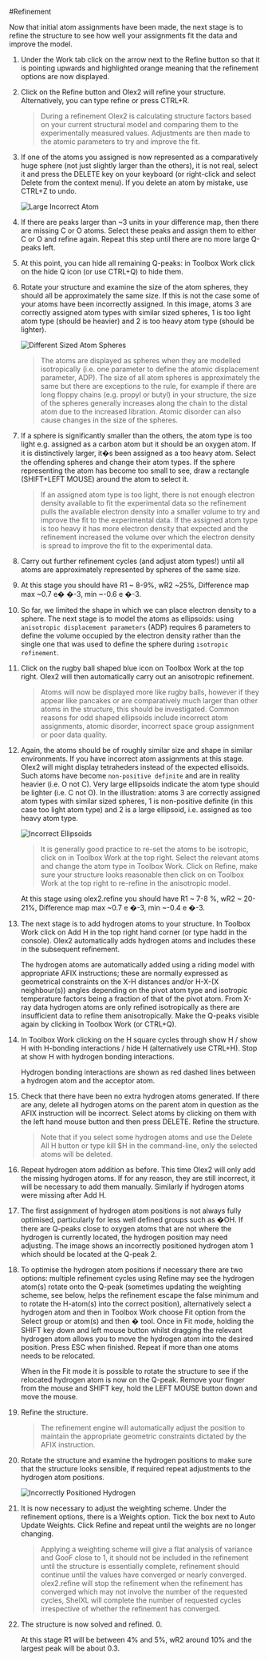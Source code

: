 #Refinement

Now that initial atom assignments have been made, the next stage is to refine the structure to see how well your assignments fit the data and improve the model.

1.	Under the Work tab click on the arrow next to the Refine button so that it is pointing upwards and highlighted orange meaning that the refinement options are now displayed. 
2.	Click on the Refine button and Olex2 will refine your structure. Alternatively, you can type refine or press CTRL+R.

	>During a refinement Olex2 is calculating structure factors based on your current structural model and comparing them to the experimentally measured values. Adjustments are then made to the atomic parameters to try and improve the fit.

3.	If one of the atoms you assigned is now represented as a comparatively huge sphere (not just slightly larger than the others), it is not real, select it and press the DELETE key on your keyboard (or right-click and select Delete from the context menu). If you delete an atom by mistake, use CTRL+Z to undo.

	![Large Incorrect Atom](/images/large_incorrect_atom.png)

4.	If there are peaks larger than ~3 units in your difference map, then there are missing C or O atoms. Select these peaks and assign them to either C or O and refine again. Repeat this step until there are no more large Q-peaks left. 
5.	At this point, you can hide all remaining Q-peaks: in Toolbox Work click on the hide Q icon   (or use CTRL+Q) to hide them.
6.	Rotate your structure and examine the size of the atom spheres, they should all be approximately the same size. If this is not the case some of your atoms have been incorrectly assigned. In this image, atoms 3 are correctly assigned atom types with similar sized spheres, 1 is too light atom type (should be heavier) and 2 is too heavy atom type (should be lighter).

	![Different Sized Atom Spheres](/images/different_sized_atom_spheres.png)

	>The atoms are displayed as spheres when they are modelled isotropically (i.e. one parameter to define the atomic displacement parameter, ADP). The size of all atom spheres is approximately the same but there are exceptions to the rule, for example if there are long floppy chains (e.g. propyl or butyl) in your structure, the size of the spheres generally increases along the chain to the distal atom due to the increased libration. Atomic disorder can also cause changes in the size of the spheres.

7.	If a sphere is significantly smaller than the others, the atom type is too light e.g. assigned as a carbon atom but it should be an oxygen atom. If it is distinctively larger, it�s been assigned as a too heavy atom. Select the offending spheres and change their atom types. If the sphere representing the atom has become too small to see, draw a rectangle (SHIFT+LEFT MOUSE) around the atom to select it. 

	>If an assigned atom type is too light, there is not enough electron density available to fit the experimental data so the refinement pulls the available electron density into a smaller volume to try and improve the fit to the experimental data. If the assigned atom type is too heavy it has more electron density that expected and the refinement increased the volume over which the electron density is spread to improve the fit to the experimental data.

8.	Carry out further refinement cycles (and adjust atom types!) until all atoms are approximately represented by spheres of the same size.
9.	At this stage you should have R1 ~ 8-9%, wR2 ~25%, Difference map max ~0.7 e� �-3, min ~-0.6 e �-3. 

10.	So far, we limited the shape in which we can place electron density to a sphere. The next stage is to model the atoms as ellipsoids: using `anisotropic displacement parameters` (ADP) requires 6 parameters to define the volume occupied by the electron density rather than the single one that was used to define the sphere during `isotropic refinement`.

11.	Click on the rugby ball shaped blue icon   on Toolbox Work at the top right. Olex2 will then automatically carry out an anisotropic refinement.

	>Atoms will now be displayed more like rugby balls, however if they appear like pancakes or are comparatively much larger than other atoms in the structure, this should be investigated. Common reasons for odd shaped ellipsoids include incorrect atom assignments, atomic disorder, incorrect space group assignment or poor data quality.

12.	Again, the atoms should be of roughly similar size and shape in similar environments. If you have incorrect atom assignments at this stage. Olex2 will might display tetraheders instead of the expected ellisoids. Such atoms have become `non-positive definite` and are in reality heavier (i.e. O not C). Very large ellipsoids indicate the atom type should be lighter (i.e. C not O). In the illustration: atoms 3 are correctly assigned atom types with similar sized spheres, 1 is non-positive definite (in this case too light atom type) and 2 is a large ellipsoid, i.e. assigned as too heavy atom type.

	![Incorrect Ellipsoids](/images/incorrect_ellipsoids.png)

	>It is generally good practice to re-set the atoms to be isotropic, click on   in Toolbox Work at the top right. Select the relevant atoms and change the atom type in Toolbox Work. Click on Refine, make sure your structure looks reasonable then click on   on Toolbox Work at the top right to re-refine in the anisotropic model.

	At this stage using olex2.refine you should have R1 ~ 7-8 %, wR2 ~ 20-21%, Difference map max ~0.7 e �-3, min ~-0.4 e �-3.

13.	The next stage is to add hydrogen atoms to your structure. In Toolbox Work click on Add H in the top right hand corner (or type hadd in the console). Olex2 automatically adds hydrogen atoms and includes these in the subsequent refinement.

	The hydrogen atoms are automatically added using a riding model with appropriate AFIX instructions; these are normally expressed as geometrical constraints on the X-H distances and/or H-X-(X neighbour(s)) angles depending on the pivot atom type and isotropic temperature factors being a fraction of that of the pivot atom. From X-ray data hydrogen atoms are only refined isotropically as there are insufficient data to refine them anisotropically. Make the Q-peaks visible again by clicking   in Toolbox Work (or CTRL+Q).

14.	In Toolbox Work clicking on the H square cycles through show H / show H with H-bonding interactions / hide H (alternatively use CTRL+H). Stop at show H with hydrogen bonding interactions.

	Hydrogen bonding interactions are shown as red dashed lines between a hydrogen atom and the acceptor atom. 

15.	Check that there have been no extra hydrogen atoms generated. If there are any, delete all hydrogen atoms on the parent atom in question as the AFIX instruction will be incorrect. Select atoms by clicking on them with the left hand mouse button and then press DELETE. Refine the structure.

	>Note that if you select some hydrogen atoms and use the Delete All H button   or type kill $H in the command-line, only the selected atoms will be deleted. 

16.	Repeat hydrogen atom addition as before. This time Olex2 will only add the missing hydrogen atoms. If for any reason, they are still incorrect, it will be necessary to add them manually. Similarly if hydrogen atoms were missing after Add H. 

17.	The first assignment of hydrogen atom positions is not always fully optimised, particularly for less well defined groups such as �OH. If there are Q-peaks close to oxygen atoms that are not where the hydrogen is currently located, the hydrogen position may need adjusting. The image shows an incorrectly positioned hydrogen atom 1 which should be located at the Q-peak 2.

18.	To optimise the hydrogen atom positions if necessary there are two options: multiple refinement cycles using Refine may see the hydrogen atom(s) rotate onto the Q-peak (sometimes updating the weighting scheme, see below, helps the refinement escape the false minimum and to rotate the H-atom(s) into the correct position), alternatively select a hydrogen atom and then in Toolbox Work choose Fit option from the Select group or atom(s) and then � tool. Once in Fit mode, holding the SHIFT key down and left mouse button whilst dragging the relevant hydrogen atom allows you to move the hydrogen atom into the desired position. Press ESC when finished. Repeat if more than one atoms needs to be relocated.

	When in the Fit mode it is possible to rotate the structure to see if the relocated hydrogen atom is now on the Q-peak. Remove your finger from the mouse and SHIFT key, hold the LEFT MOUSE button down and move the mouse.

19.	Refine the structure.

	>The refinement engine will automatically adjust the position to maintain the appropriate geometric constraints dictated by the AFIX instruction.

20.	Rotate the structure and examine the hydrogen positions to make sure that the structure looks sensible, if required repeat adjustments to the hydrogen atom positions. 

	![Incorrectly Positioned Hydrogen](/images/Incorrectly_positioned_hydrogen.png)

21.	It is now necessary to adjust the weighting scheme. Under the refinement options, there is a Weights option. Tick the box next to Auto Update Weights. Click Refine and repeat until the weights are no longer changing.

	>Applying a weighting scheme will give a flat analysis of variance and GooF close to 1, it should not be included in the refinement until the structure is essentially complete, refinement should continue until the values have converged or nearly converged. olex2.refine will stop the refinement when the refinement has converged which may not involve the number of the requested cycles, ShelXL will complete the number of requested cycles irrespective of whether the refinement has converged.

22.	The structure is now solved and refined. 0.

	At this stage R1 will be between 4% and 5%, wR2 around 10% and the largest peak will be about 0.3.
